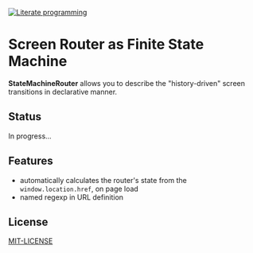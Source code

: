 [![Literate programming][literate-image]][literate-url]

# Screen Router as Finite State Machine

**StateMachineRouter** allows you to describe the "history-driven" screen transitions in declarative manner.

## Status
In progress...

## Features
- automatically calculates the router's state from the `window.location.href`, on page load
- named regexp in URL definition

## License

[MIT-LICENSE](https://github.com/AZaviruha/state-machine-router/blob/master/LICENSE)

[literate-image]: https://img.shields.io/badge/literate%20programming--brightgreen.svg
[literate-url]: https://en.wikipedia.org/wiki/Literate_programming
